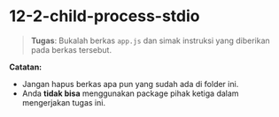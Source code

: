 # 12-2-child-process-stdio
> **Tugas**: Bukalah berkas `app.js` dan simak instruksi yang diberikan pada berkas tersebut.

**Catatan:**
- Jangan hapus berkas apa pun yang sudah ada di folder ini.
- Anda **tidak bisa** menggunakan package pihak ketiga dalam mengerjakan tugas ini.

